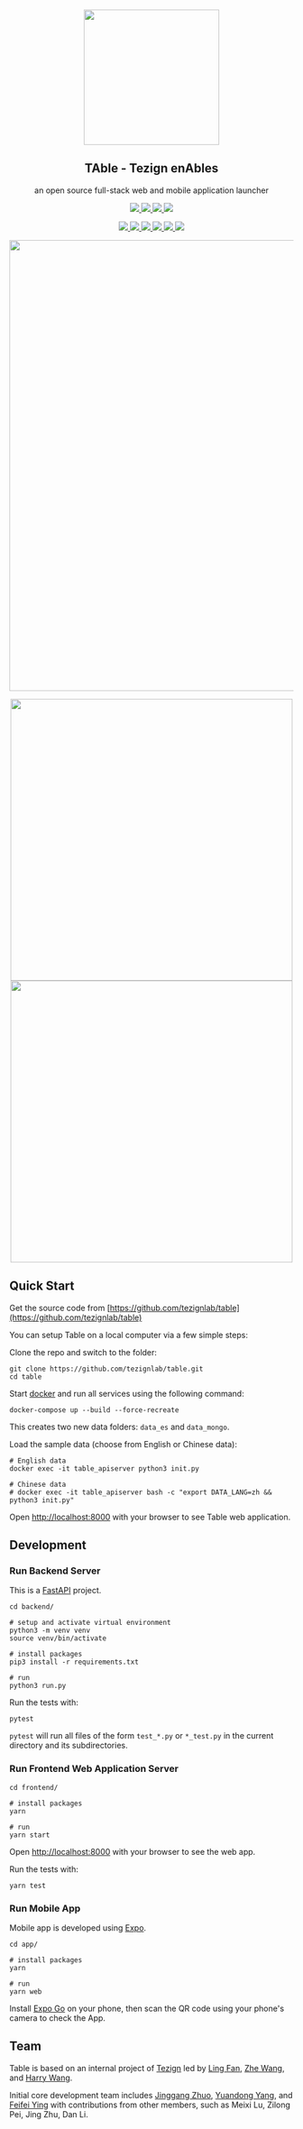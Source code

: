 
<br />
<p align="center">
  <img width="240" src="https://user-images.githubusercontent.com/12091906/152910229-6a1187bb-e06a-43a0-acb3-bbbc8c83c8f5.png"/>  
  <br />
  <h2 align="center">TAble - Tezign enAbles</h2>
  <p align="center">an open source full-stack web and mobile application launcher</p>
</p>
<p align="center">
  <a href="https://github.com/tezignlab/table/issues">
    <img src="https://img.shields.io/github/issues/tezignlab/table"/> 
  </a>
  <a href="https://github.com/tezignlab/table/network/members">
    <img src="https://img.shields.io/github/forks/tezignlab/table"/> 
  </a>  
  <a href="https://github.com/tezignlab/table/stargazers">
    <img src="https://img.shields.io/github/stars/tezignlab/table"/> 
  </a>
  <a href="https://github.com/tezignlab/table/LICENSE">
    <img src="https://img.shields.io/github/license/tezignlab/table"/> 
  </a>
</p>
<p align="center">
  <a href="https://nextjs.org/">
    <img src="https://img.shields.io/badge/Next.js-2D333B?style=for-the-badge&logo=Next.js&logoColor=61dafb"/> 
  </a>
  <a href="https://www.typescriptlang.org/">
    <img src="https://img.shields.io/badge/TypeScript-3178C6?style=for-the-badge&logo=TypeScript&logoColor=fff"/> 
  </a>
  <a href="https://tailwindcss.com/">
    <img src="https://img.shields.io/badge/TailwindCSS-06B6D4?style=for-the-badge&logo=Tailwind-CSS&logoColor=fff"/> 
  </a>
  <a href="https://www.python.org/">
    <img src="https://img.shields.io/badge/Python-3776AB?style=for-the-badge&logo=Python&logoColor=fff"/> 
  </a>
  <a href="https://fastapi.tiangolo.com/">
    <img src="https://img.shields.io/badge/FastAPI-009688?style=for-the-badge&logo=FastAPI&logoColor=fff"/> 
  </a>
  <a href="https://www.mongodb.com/">
    <img src="https://img.shields.io/badge/MongoDB-47A248?style=for-the-badge&logo=MongoDB&logoColor=fff"/> 
  </a>
</p>

<p align="center">
<img width="800" src="https://user-images.githubusercontent.com/595772/154817942-3e7f8c43-2591-4f13-a0ae-032751bcda25.png">
</p>

<p align="center">
<img height="500" src="https://user-images.githubusercontent.com/595772/154818228-2297e605-dc73-40b0-8e21-5ccffb7fff6a.jpg">
<img height="500" src="https://user-images.githubusercontent.com/595772/154818230-fcbc5a58-b5d1-4d22-b1a6-73fb622e9224.jpg">
</p>

## Quick Start

Get the source code from [https://github.com/tezignlab/table](https://github.com/tezignlab/table)

You can setup Table on a local computer via a few simple steps:

Clone the repo and switch to the folder:

```
git clone https://github.com/tezignlab/table.git
cd table
```

Start [docker](https://www.docker.com/products/docker-desktop) and run all services using the following command:

```
docker-compose up --build --force-recreate
```

This creates two new data folders: `data_es` and `data_mongo`. 

Load the sample data (choose from English or Chinese data):

```shell
# English data
docker exec -it table_apiserver python3 init.py

# Chinese data
# docker exec -it table_apiserver bash -c "export DATA_LANG=zh && python3 init.py"
```

Open [http://localhost:8000](http://localhost:8000) with your browser to see Table web application.

## Development

### Run Backend Server

This is a [FastAPI](https://github.com/tiangolo/fastapi) project.

```shell
cd backend/

# setup and activate virtual environment
python3 -m venv venv
source venv/bin/activate

# install packages
pip3 install -r requirements.txt

# run
python3 run.py
```

Run the tests with:

```
pytest
```
`pytest` will run all files of the form `test_*.py` or `*_test.py` in the current directory and its subdirectories.


### Run Frontend Web Application Server

```shell
cd frontend/

# install packages
yarn

# run
yarn start
```

Open [http://localhost:8000](http://localhost:8000) with your browser to see the web app.


Run the tests with:

```
yarn test
```


### Run Mobile App

Mobile app is developed using [Expo](https://expo.dev/).

```shell
cd app/

# install packages
yarn

# run
yarn web
```

Install [Expo Go](https://expo.dev/client) on your phone, then scan the QR code using your phone's camera to check the App.


## Team

Table is based on an internal project of [Tezign](https://www.tezign.com/) led by [Ling Fan](https://www.linkedin.com/in/fatflatfloat/), [Zhe Wang](https://www.linkedin.com/in/zhe-wang-7665921b/), and [Harry Wang](https://harrywang.me/). 

Initial core development team includes [Jinggang Zhuo](https://github.com/zhuojg), [Yuandong Yang](https://github.com/AnoyiX), and [Feifei Ying](https://github.com/faye1225) with contributions from other members, such as Meixi Lu, Zilong Pei, Jing Zhu, Dan Li.






